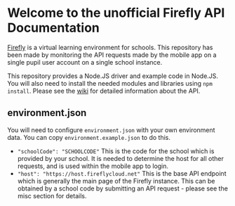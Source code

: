 # Welcome to the unofficial Firefly API Documentation
[Firefly](https://www.fireflylearning.com) is a virtual learning environment for schools. This repository has been made by monitoring the API requests made by the mobile app on a single pupil user account on a single school instance.

This repository provides a Node.JS driver and example code in Node.JS. You will also need to install the needed modules and libraries using `npm install`.
Please see the [wiki](https://github.com/JoshHeng/Firefly-API/wiki) for detailed information about the API.

## environment.json
You will need to configure `environment.json` with your own environment data. You can copy `environment.example.json` to do this.
* `"schoolCode": "SCHOOLCODE"` This is the code for the school which is provided by your school. It is needed to determine the host for all other requests, and is used within the mobile app to login.
* `"host": "https://host.fireflycloud.net"` This is the base API endpoint which is generally the main page of the Firefly instance. This can be obtained by a school code by submitting an API request - please see the misc section for details.
